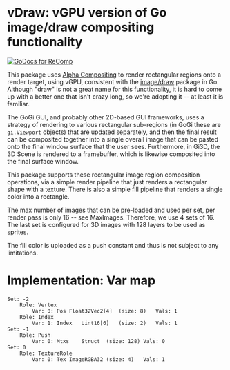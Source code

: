 # vDraw: vGPU version of Go image/draw compositing functionality

[![GoDocs for ReComp](https://pkg.go.dev/badge/goki.dev/vgpu.svg)](https://pkg.go.dev/goki.dev/vgpu/vdraw)

This package uses [Alpha Compositing](https://en.wikipedia.org/wiki/Alpha_compositing) to render rectangular regions onto a render target, using vGPU, consistent with the [image/draw](https://pkg.go.dev/image/draw) package in Go.  Although "draw" is not a great name for this functionality, it is hard to come up with a better one that isn't crazy long, so we're adopting it -- at least it is familiar.

The GoGi GUI, and probably other 2D-based GUI frameworks, uses a strategy of rendering to various rectangular sub-regions (in GoGi these are `gi.Viewport` objects) that are updated separately, and then the final result can be composited together into a single overall image that can be pasted onto the final window surface that the user sees.  Furthermore, in Gi3D, the 3D Scene is rendered to a framebuffer, which is likewise composited into the final surface window.

This package supports these rectangular image region composition operations, via a simple render pipeline that just renders a rectangular shape with a texture.  There is also a simple fill pipeline that renders a single color into a rectangle.

The max number of images that can be pre-loaded and used per set, per render pass is only 16 -- see MaxImages.  Therefore, we use 4 sets of 16.  The last set is configured for 3D images with 128 layers to be used as sprites.

The fill color is uploaded as a push constant and thus is not subject to any limitations.

# Implementation: Var map

```
Set: -2
    Role: Vertex
        Var: 0:	Pos	Float32Vec2[4]	(size: 8)	Vals: 1
    Role: Index
        Var: 1:	Index	Uint16[6]	(size: 2)	Vals: 1
Set: -1
    Role: Push
        Var: 0:	Mtxs	Struct	(size: 128)	Vals: 0
Set: 0
    Role: TextureRole
        Var: 0:	Tex	ImageRGBA32	(size: 4)	Vals: 1
```

